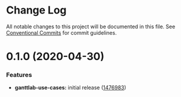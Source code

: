 # Change Log

All notable changes to this project will be documented in this file.
See [Conventional Commits](https://conventionalcommits.org) for commit guidelines.

# 0.1.0 (2020-04-30)


### Features

* **ganttlab-use-cases:** initial release ([1476983](https://gitlab.com/ganttlab/ganttlab/commit/1476983169dca4e0d1c16385a6294d40629713b4))
